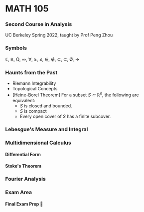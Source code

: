 # MATH 105
### Second Course in Analysis
UC Berkeley Spring 2022, taught by Prof Peng Zhou

### Symbols
ℂ, ℝ, Ω, ∞, ∀, ≥, ≤, ∈, ∉, ⊆, ⊂, Ø, →

### Haunts from the Past
- Riemann Integrability
- Topological Concepts
- \[Heine-Borel Theorem] For a subset *S ⊂ ℝ<sup>n</sup>*, the following are equivalent:
  - *S* is closed and bounded.
  - *S* is compact
  - Every open cover of *S* has a finite subcover.

### Lebesgue's Measure and Integral

### Multidimensional Calculus
#### Differential Form
#### Stoke's Theorem

### Fourier Analysis

### Exam Area

#### Final Exam Prep 😤
